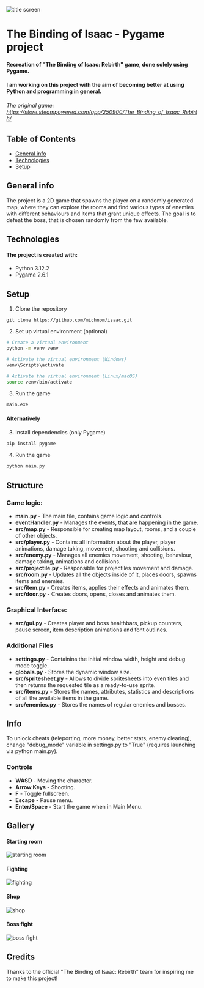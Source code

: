 ![title screen](./readme/titleScreen.png)

# The Binding of Isaac - Pygame project
#### Recreation of "The Binding of Isaac: Rebirth" game, done solely using Pygame.
#### I am working on this project with the aim of becoming better at using Python and programming in general.
###### The original game: https://store.steampowered.com/app/250900/The_Binding_of_Isaac_Rebirth/

## Table of Contents
* [General info](#general-info)
* [Technologies](#technologies)
* [Setup](#setup)

## General info
The project is a 2D game that spawns the player on a randomly generated map, where they can explore the rooms and find various types of enemies with different behaviours and items that grant unique effects.
The goal is to defeat the boss, that is chosen randomly from the few available. 

## Technologies
#### The project is created with:
* Python 3.12.2
* Pygame 2.6.1

## Setup
1. Clone the repository
```
git clone https://github.com/michnom/isaac.git
```
2. Set up virtual environment (optional)
```bash
# Create a virtual environment
python -m venv venv

# Activate the virtual environment (Windows)
venv\Scripts\activate

# Activate the virtual environment (Linux/macOS)
source venv/bin/activate
```
3. Run the game
```bash
main.exe
```
#### Alternatively
3. Install dependencies (only Pygame)
```bash
pip install pygame
```
4. Run the game
```bash
python main.py
```

## Structure
### Game logic:
* **main.py** - The main file, contains game logic and controls.
* **eventHandler.py** - Manages the events, that are happening in the game.
* **src/map.py** - Responsible for creating map layout, rooms, and a couple of other objects.
* **src/player.py** - Contains all information about the player, player animations, damage taking, movement, shooting and collisions.
* **src/enemy.py** - Manages all enemies movement, shooting, behaviour, damage taking, animations and collisions.
* **src/projectile.py** - Responsible for projectiles movement and damage.
* **src/room.py** - Updates all the objects inside of it, places doors, spawns items and enemies.
* **src/item.py** - Creates items, applies their effects and animates them.
* **src/door.py** - Creates doors, opens, closes and animates them.

### Graphical Interface:
* **src/gui.py** - Creates player and boss healthbars, pickup counters, pause screen, item description animations and font outlines.

### Additional Files
* **settings.py** - Containins the initial window width, height and debug mode toggle.
* **globals.py** - Stores the dynamic window size.
* **src/spritesheet.py** - Allows to divide spritesheets into even tiles and then returns the requested tile as a ready-to-use sprite.
* **src/items.py** - Stores the names, attributes, statistics and descriptions of all the available items in the game.
* **src/enemies.py** - Stores the names of regular enemies and bosses.



## Info
To unlock cheats (teleporting, more money, better stats, enemy clearing), change "debug_mode" variable in settings.py to "True" (requires launching via python main.py).
### Controls
* **WASD** - Moving the character.
* **Arrow Keys** - Shooting.
* **F** - Toggle fullscreen.
* **Escape** - Pause menu.
* **Enter/Space** - Start the game when in Main Menu.

## Gallery
#### Starting room
![starting room](./readme/startingRoom.png)
#### Fighting
![fighting](./readme/roomFight.png)
#### Shop
![shop](./readme/shop.png)
#### Boss fight
![boss fight](./readme/bossFight.png)

## Credits
Thanks to the official "The Binding of Isaac: Rebirth" team for inspiring me to make this project!
